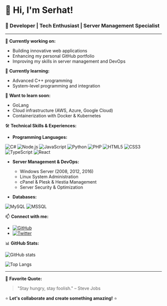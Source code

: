 # 👋 Hi, I'm Serhat!

### 🚀 Developer | Tech Enthusiast | Server Management Specialist

---

🔭 **Currently working on:**
- Building innovative web applications
- Enhancing my personal GitHub portfolio
- Improving my skills in server management and DevOps

🌱 **Currently learning:**
- Advanced C++ programming
- System-level programming and integration

🎯 **Want to learn soon:**
- GoLang
- Cloud infrastructure (AWS, Azure, Google Cloud)
- Containerization with Docker & Kubernetes

🛠️ **Technical Skills & Experiences:**

- **Programming Languages:**

![C#](https://img.shields.io/badge/-C%23-%23239120?style=for-the-badge&logo=c-sharp&logoColor=white) ![Node.js](https://img.shields.io/badge/-Node.js-%23339933?style=for-the-badge&logo=node.js&logoColor=white) ![JavaScript](https://img.shields.io/badge/-JavaScript-%23F7DF1E?style=for-the-badge&logo=javascript&logoColor=black) ![Python](https://img.shields.io/badge/-Python-%233776AB?style=for-the-badge&logo=python&logoColor=white) ![PHP](https://img.shields.io/badge/-PHP-%23777BB4?style=for-the-badge&logo=php&logoColor=white) ![HTML5](https://img.shields.io/badge/-HTML5-%23E34F26?style=for-the-badge&logo=html5&logoColor=white) ![CSS3](https://img.shields.io/badge/-CSS3-%231572B6?style=for-the-badge&logo=css3&logoColor=white) ![TypeScript](https://img.shields.io/badge/-TypeScript-%233178C6?style=for-the-badge&logo=typescript&logoColor=white) ![React](https://img.shields.io/badge/-React-%2361DAFB?style=for-the-badge&logo=react&logoColor=black) 

- **Server Management & DevOps:**
  - Windows Server (2008, 2012, 2016)
  - Linux System Administration
  - cPanel & Plesk & Hestia Management
  - Server Security & Optimization

- **Databases:**

![MySQL](https://img.shields.io/badge/-MySQL-%234479A1?style=flat-square&logo=mysql&logoColor=white) ![MSSQL](https://img.shields.io/badge/-MSSQL-%23CC2927?style=flat-square&logo=microsoft-sql-server&logoColor=white)

📫 **Connect with me:**
- [![GitHub](https://img.shields.io/badge/-GitHub-black?style=flat-square&logo=github&logoColor=white)](https://github.com/Zulwatha)
- [![Twitter](https://img.shields.io/badge/-Twitter-%231DA1F2?style=flat-square&logo=twitter&logoColor=white)](https://x.com/serhat_tulek)

📊 **GitHub Stats:**

![GitHub stats](https://github-readme-stats.vercel.app/api?username=Zulwatha&show_icons=true&theme=dark)

![Top Langs](https://github-readme-stats.vercel.app/api/top-langs/?username=Zulwatha&layout=compact&theme=dark)

---

💬 **Favorite Quote:**

> "Stay hungry, stay foolish." – Steve Jobs

⭐ **Let's collaborate and create something amazing!** ⭐
